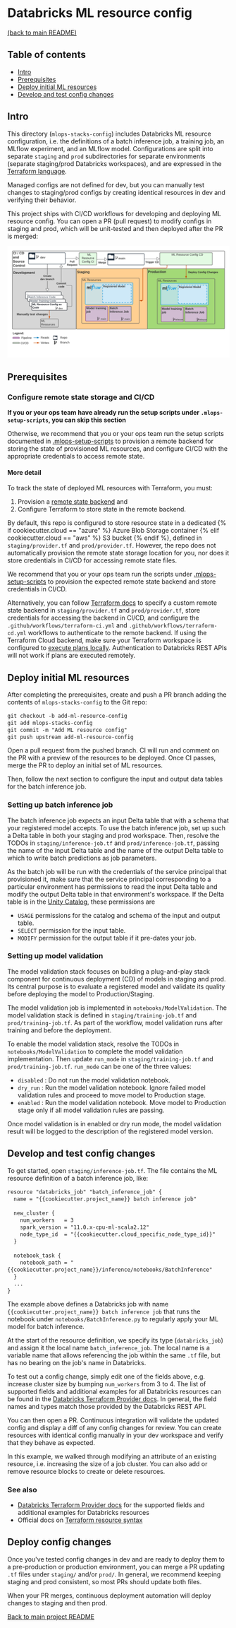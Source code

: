 # Databricks ML resource config
[(back to main README)](../{{cookiecutter.project_name}}/README.md)

## Table of contents
* [Intro](#intro)
* [Prerequisites](#prerequisites)
* [Deploy initial ML resources](#deploy-initial-ml-resources)
* [Develop and test config changes](#develop-and-test-config-changes)

## Intro

This directory (`mlops-stacks-config`) includes Databricks ML resource configuration, i.e. the definitions of a batch
inference job, a training job, an MLflow experiment, and an MLflow model.
Configurations are split into separate `staging` and `prod` subdirectories
for separate environments (separate staging/prod Databricks workspaces), and are expressed in
the [Terraform language](https://developer.hashicorp.com/terraform/language#terraform-language-documentation).

Managed configs are not defined for dev, but you can manually test changes to staging/prod configs by
creating identical resources in dev and verifying their behavior.

This project ships with CI/CD workflows for developing and deploying ML resource config. You can open a PR (pull request) to modify configs in staging and prod,
which will be unit-tested and then deployed after the PR is merged:

![ML resource config diagram](../{{cookiecutter.project_name}}/docs/images/mlops-resource-config.png)

## Prerequisites

### Configure remote state storage and CI/CD
**If you or your ops team have already run the setup scripts under `.mlops-setup-scripts`,
you can skip this section**

Otherwise, we recommend that you or your ops team run the setup scripts documented in [.mlops-setup-scripts](.mlops-setup-scripts/README.md) to
provision a remote backend for storing the state of provisioned ML resources, and configure CI/CD
with the appropriate credentials to access remote state.

#### More detail

To track the state of deployed ML resources with Terraform, you must:
1. Provision a [remote state backend](https://developer.hashicorp.com/terraform/language/settings/backends/configuration) and
2. Configure Terraform to store state in the remote backend. 

By default, this repo is configured to store resource state in a dedicated
{% if cookiecutter.cloud == "azure" %} Azure Blob Storage container {% elif cookiecutter.cloud == "aws" %} S3 bucket {% endif %},
defined in `staging/provider.tf` and `prod/provider.tf`. However, the repo does not automatically provision the
remote state storage location for you, nor does it store credentials in CI/CD for accessing remote state files.

We recommend that you or your ops team
run the scripts under [.mlops-setup-scripts](.mlops-setup-scripts/README.md) to provision the
expected remote state backend and store credentials in CI/CD.

Alternatively, you can follow
[Terraform docs](https://developer.hashicorp.com/terraform/language/settings/backends/configuration) to specify a custom remote state
backend in `staging/provider.tf` and `prod/provider.tf`, store credentials for accessing the backend in CI/CD,
and configure the `.github/workflows/terraform-ci.yml` and `.github/workflows/terraform-cd.yml` workflows
to authenticate to the remote backend. If using the Terraform Cloud backend, make sure your Terraform workspace is configured
to [execute plans locally](https://www.terraform.io/cloud-docs/workspaces/settings#execution-mode).
Authentication to Databricks REST APIs will not work if plans are executed remotely.


## Deploy initial ML resources
After completing the prerequisites, create and push a PR branch adding
the contents of `mlops-stacks-config` to the Git repo:
```
git checkout -b add-ml-resource-config
git add mlops-stacks-config
git commit -m "Add ML resource config"
git push upstream add-ml-resource-config
```
Open a pull request from the pushed branch. 
CI will run and comment on the PR with a preview of the resources to be deployed.
Once CI passes, merge the PR to deploy an initial set of ML resources.

Then, follow the next section to configure the input and output data tables for the
batch inference job.

### Setting up batch inference job
The batch inference job expects an input Delta table that with a schema that your registered model accepts. To use the batch
inference job, set up such a Delta table in both your staging and prod workspace.
Then, resolve the TODOs in `staging/inference-job.tf` and `prod/inference-job.tf`, passing
the name of the input Delta table and the name of the output Delta table to which to write
batch predictions as job parameters.

As the batch job will be run with the credentials of the service principal that provisioned it, make sure that the service
principal corresponding to a particular environment has permissions to read the input Delta table and modify the output Delta table in that environment's workspace. If the Delta table is in the [Unity Catalog](https://www.databricks.com/product/unity-catalog), these permissions are

* `USAGE` permissions for the catalog and schema of the input and output table.
* `SELECT` permission for the input table.
* `MODIFY` permission for the output table if it pre-dates your job.

### Setting up model validation
The model validation stack focuses on building a plug-and-play stack component for continuous deployment (CD) of models 
in staging and prod.
Its central purpose is to evaluate a registered model and validate its quality before deploying the model to Production/Staging.

The model validation job is implemented in `notebooks/ModelValidation`. The model validation stack is defined in 
`staging/training-job.tf` and `prod/training-job.tf`.
As part of the workflow, model validation runs after training and before the deployment.

To enable the model validation stack, resolve the TODOs in `notebooks/ModelValidation` to complete the model validation implementation.
Then update `run_mode` in `staging/training-job.tf` and `prod/training-job.tf`. `run_mode` can be one of the three values:
* `disabled` : Do not run the model validation notebook.
* `dry_run`  : Run the model validation notebook. Ignore failed model validation rules and proceed to move model to Production stage.
* `enabled`  : Run the model validation notebook. Move model to Production stage only if all model validation rules are passing.

Once model validation is in enabled or dry run mode, the model validation result will be logged to the description of the registered model version.
## Develop and test config changes
To get started, open `staging/inference-job.tf`.  The file contains the ML resource definition of
a batch inference job, like:

```$xslt
resource "databricks_job" "batch_inference_job" {
  name = "{{cookiecutter.project_name}} batch inference job"

  new_cluster {
    num_workers   = 3
    spark_version = "11.0.x-cpu-ml-scala2.12"
    node_type_id  = "{{cookiecutter.cloud_specific_node_type_id}}"
  }

  notebook_task {
    notebook_path = "{{cookiecutter.project_name}}/inference/notebooks/BatchInference"
  }
  ...
}
```

The example above defines a Databricks job with name `{{cookiecutter.project_name}} batch inference job`
that runs the notebook under `notebooks/BatchInference.py` to regularly apply your ML model
for batch inference. 

At the start of the resource definition, we specify its type (`databricks_job`)
and assign it the local name ``batch_inference_job``. The local name is a variable
name that allows referencing the job within the same ``.tf`` file, but has no bearing
on the job's name in Databricks.

To test out a config change, simply edit one of the fields above, e.g. 
increase cluster size by bumping `num_workers` from 3 to 4. 
The list of supported fields and additional examples for all Databricks resources can be found in the 
[Databricks Terraform Provider docs](https://registry.terraform.io/providers/databricks/databricks/latest/docs/resources/job).
In general, the field names and types match those provided by the Databricks REST API.

You can then open a PR. Continuous integration will validate the updated config and display a diff
of any config changes for review. You can create resources with identical config manually in your dev workspace
and verify that they behave as expected.

In this example, we walked through modifying an attribute of an existing resource, i.e. increasing the
size of a job cluster. You can also add or remove resource blocks to create or delete resources.

### See also
* [Databricks Terraform Provider docs](https://registry.terraform.io/providers/databricks/databricks/latest/docs/resources/job) for the supported fields and additional examples for Databricks resources
* Official docs on [Terraform resource syntax](https://developer.hashicorp.com/terraform/language/resources/syntax#resource-syntax)

## Deploy config changes

Once you've tested config changes in dev and are ready to deploy them to a pre-production or production
environment, you can merge a PR updating `.tf` files under `staging/` and/or
`prod/`. In general, we recommend keeping staging and prod consistent, so most PRs should update both files.

When your PR merges, continuous deployment automation will deploy changes to staging and then prod.

[Back to main project README](../{{cookiecutter.project_name}}/README.md)
